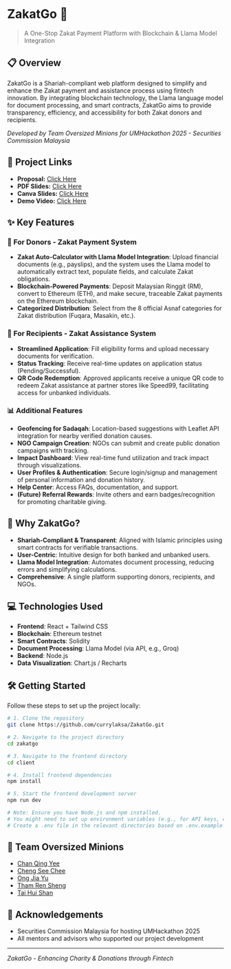 # ZakatGo 🌙

> A One-Stop Zakat Payment Platform with Blockchain & Llama Model Integration

## 📋 Overview

ZakatGo is a Shariah-compliant web platform designed to simplify and enhance the Zakat payment and assistance process using fintech innovation. By integrating blockchain technology, the Llama language model for document processing, and smart contracts, ZakatGo aims to provide transparency, efficiency, and accessibility for both Zakat donors and recipients.

*Developed by Team Oversized Minions for UMHackathon 2025 - Securities Commission Malaysia*

## 🔗 Project Links

* **Proposal:** [Click Here](https://docs.google.com/document/d/1Cgw8z8w4-bED_WIjsiCra3qBnwTKwqikKobSr6u4wxs/edit?usp=sharing)
* **PDF Slides:** [Click Here](./ZakatGO_Oversized%20Minions.pdf)
* **Canva Slides:** [Click Here]([https://www.canva.com/design/DAGkbLg_Kpo/X1Do-aP3CzlSDU9pTPWSiw/view?utm_content=DAGkbLg_Kpo&utm_campaign=designshare&utm_medium=link2&utm_source=uniquelinks&utlId=h79acf27c2f](https://www.canva.com/design/DAGlGGGX6Pc/ipEsC3WhhxlzOvA9l4VV1w/view?utm_content=DAGlGGGX6Pc&utm_campaign=designshare&utm_medium=link2&utm_source=uniquelinks&utlId=h6d2367dda1))
* **Demo Video:** [Click Here](https://youtu.be/DLkT_H57y2U)

## ✨ Key Features

### 🕌 For Donors - Zakat Payment System

* **Zakat Auto-Calculator with Llama Model Integration**: Upload financial documents (e.g., payslips), and the system uses the Llama model to automatically extract text, populate fields, and calculate Zakat obligations.
* **Blockchain-Powered Payments**: Deposit Malaysian Ringgit (RM), convert to Ethereum (ETH), and make secure, traceable Zakat payments on the Ethereum blockchain.
* **Categorized Distribution**: Select from the 8 official Asnaf categories for Zakat distribution (Fuqara, Masakin, etc.).

### 🤲 For Recipients - Zakat Assistance System

* **Streamlined Application**: Fill eligibility forms and upload necessary documents for verification.
* **Status Tracking**: Receive real-time updates on application status (Pending/Successful).
* **QR Code Redemption**: Approved applicants receive a unique QR code to redeem Zakat assistance at partner stores like Speed99, facilitating access for unbanked individuals.

### 📊 Additional Features

* **Geofencing for Sadaqah**: Location-based suggestions with Leaflet API integration for nearby verified donation causes.
* **NGO Campaign Creation**: NGOs can submit and create public donation campaigns with tracking.
* **Impact Dashboard**: View real-time fund utilization and track impact through visualizations.
* **User Profiles & Authentication**: Secure login/signup and management of personal information and donation history.
* **Help Center**: Access FAQs, documentation, and support.
* **(Future) Referral Rewards**: Invite others and earn badges/recognition for promoting charitable giving.

## 🚀 Why ZakatGo?

* **Shariah-Compliant & Transparent**: Aligned with Islamic principles using smart contracts for verifiable transactions.
* **User-Centric**: Intuitive design for both banked and unbanked users.
* **Llama Model Integration**: Automates document processing, reducing errors and simplifying calculations.
* **Comprehensive**: A single platform supporting donors, recipients, and NGOs.

## 💻 Technologies Used

* **Frontend**: React + Tailwind CSS
* **Blockchain**: Ethereum testnet
* **Smart Contracts**: Solidity
* **Document Processing**: Llama Model (via API, e.g., Groq)
* **Backend**: Node.js
* **Data Visualization**: Chart.js / Recharts

## 🛠 Getting Started

Follow these steps to set up the project locally:

```bash
# 1. Clone the repository
git clone https://github.com/currylaksa/ZakatGo.git

# 2. Navigate to the project directory
cd zakatgo

# 3. Navigate to the frontend directory
cd client

# 4. Install frontend dependencies
npm install

# 5. Start the frontend development server
npm run dev

# Note: Ensure you have Node.js and npm installed.
# You might need to set up environment variables (e.g., for API keys, contract addresses).
# Create a .env file in the relevant directories based on .env.example if provided.
```

## 👥 Team Oversized Minions

- [Chan Qing Yee](https://www.linkedin.com/in/chanqingyee)
- [Cheng See Chee](https://www.linkedin.com/in/cheng-see-chee-990781256/)
- [Ong Jia Yu](https://www.linkedin.com/in/jia-yu-ong-2b115b257/)
- [Tham Ren Sheng](http://www.linkedin.com/in/ren-sheng-tham-245649258)
- [Tai Hui Shan](https://www.linkedin.com/in/hui-shan-tai-1986b023b)

## 🙏 Acknowledgements

- Securities Commission Malaysia for hosting UMHackathon 2025
- All mentors and advisors who supported our project development

---

*ZakatGo - Enhancing Charity & Donations through Fintech*
